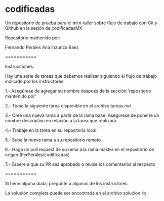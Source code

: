 codificadas
===========

Un repositorio de prueba para el mini-taller sobre flujo de trabajo con Git y Github en la sesión de codificadasMX

Repositorio mantenido por:

Fernando Perales
Ana Inzunza Baez

===========

Instrucciones:

Hay una serie de tareas que debemos realizar siguiendo el flujo de trabajo indicado por los instructores

1.- Asegúrese de agregar su nombre después de la sección 'repositorio mantenido por'

2.- Tome la siguiente tarea disponible en el archivo tareas.md

3.- Cree una nueva rama a partir de la rama base. Asegúrese de ponerle un nombre descriptivo en relación a la tarea que realizará

4.- Trabaje en la tarea en su repositorio local

5.- Suba la nueva rama a su repositorio remoto

6.- Haga un pull request de su rama a la rama master en el repositorio de origen (FerPerales/codificadas)

7.- Espere a que su PR sea aprobado o revise los comentarios al respecto

===========

Si tiene alguna duda, pregunte a algunos de los instructores

La solución completa puede ser encontrada en el archivo solucion.rb